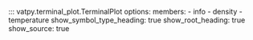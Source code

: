 ::: vatpy.terminal_plot.TerminalPlot
    options:
      members:
        - info
        - density
        - temperature
      show_symbol_type_heading: true
      show_root_heading: true
      show_source: true
